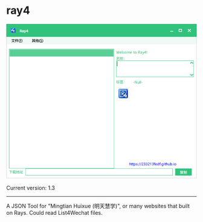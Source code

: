 # ray4

![](./ray4_ui.png)

Current version: 1.3

---
A JSON Tool for "Mingtian Huixue (明天慧学)", or many websites that built on Rays.
Could read List4Wechat files.

